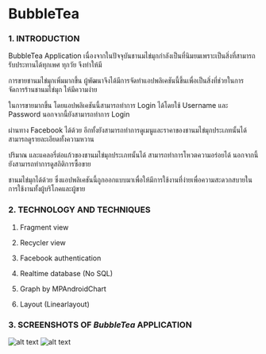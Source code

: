 # BubbleTea
### 1. INTRODUCTION

   BubbleTea Application เนื่องจากในปัจจุบันชานมไข่มุกกำลังเป็นที่นิมยมเพราะเป็นสิ่งที่สามารถรับประทานได้ทุกเพศ ทุกวัย จึงทำให้มี
   
   การขายชานมไข่มุกเพิ่มมากขึ้น ผู้พัฒนาจึงได้มีการจัดทำแอปพลิเคชันนี้ขึ้นเพื่อเป็นสิ่งที่ช่วยในการจัดการร้านชานมไข่มุก ให้มีความง่าย
   
   ในการขายมากขึ้น โดยแอปพลิเคชันนี้สามารถทำการ Login ได้โดยใช้ Username และ Password นอกจากนี้ยังสามารถทำการ Login 
   
   ผ่านทาง Facebook ได้ด้วย อีกทั้งยังสามารถทำการดูเมนูและราคาของชานมไข่มุกประเภทนั้นได้ สามารถดูรายละเอียดทั้งความหวาน 
   
   ปริมาณ และแคลอรี่ต่อแก้วของชานมไข่มุกประเภทนั้นได้ สามารถทำการโหวตความอร่อยได้ นอกจากนี้ยังสามารถทำการดูสถิติการซื้อขาย
   
   ชานมไข่มุกได้ด้วย ซึ่งแอปพลิเคชันนี้ถูกออกแบบมาเพื่อให้มีการใช้งานที่ง่ายเพื่อความสะดวกสบายในการใช้งานทั้งผู้บริโภคและผู้ขาย



### 2. TECHNOLOGY AND TECHNIQUES

   1. Fragment view
   
   2. Recycler view
   
   3. Facebook authentication
   
   4. Realtime database (No SQL)
   
   5. Graph by MPAndroidChart
   
   6. Layout (Linearlayout)
   
   
### 3. SCREENSHOTS OF _BubbleTea_ APPLICATION

![alt text](https://www.picz.in.th/image/QxlTlV)
![alt text](https://www.picz.in.th/image/QxltGQ)
